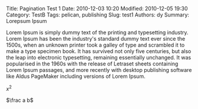 Title: Pagination Test 1
Date: 2010-12-03 10:20
Modified: 2010-12-05 19:30
Category: TestB
Tags: pelican, publishing
Slug: test1
Authors: dy
Summary: Lorepsum Ipsum

Lorem Ipsum is simply dummy text of the printing and typesetting industry. Lorem Ipsum has been the industry's standard dummy text ever since the 1500s, when an unknown printer took a galley of type and scrambled it to make a type specimen book. It has survived not only five centuries, but also the leap into electronic typesetting, remaining essentially unchanged. It was popularised in the 1960s with the release of Letraset sheets containing Lorem Ipsum passages, and more recently with desktop publishing software like Aldus PageMaker including versions of Lorem Ipsum.

$x^2$

$\frac a b$